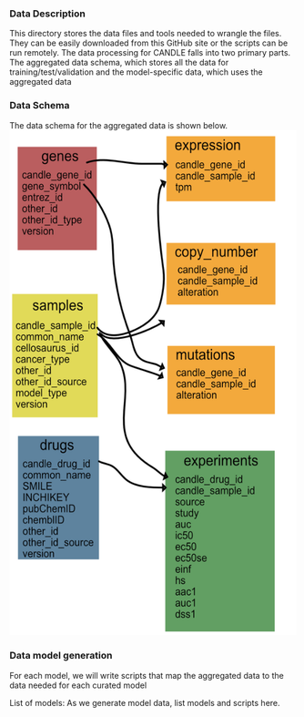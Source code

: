 ### Data Description

This directory stores the data files and tools needed to wrangle the files. They can be easily downloaded from this GitHub site or the scripts can be run remotely. The data processing for CANDLE falls into two primary parts. The aggregated data schema, which stores all the data for training/test/validation and the model-specific data, which uses the aggregated data 

### Data Schema

The data schema for the aggregated data is shown below.
![](./origDataSchema.jpg)


### Data model generation

For each model, we will write scripts that map the aggregated data to the data needed for each curated model


List of models:
As we generate model data, list models and scripts here.
